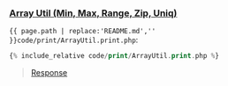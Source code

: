 ### [Array Util (Min, Max, Range, Zip, Uniq)](code.zip)

`{{ page.path | replace:'README.md','' }}code/print/ArrayUtil.print.php`:

```php
{% include_relative code/print/ArrayUtil.print.php %}
```

> [Response](response/print/ArrayUtil.php)
